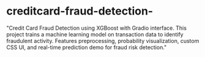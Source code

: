 # creditcard-fraud-detection-
"Credit Card Fraud Detection using XGBoost with Gradio interface. This project trains a machine learning model on transaction data to identify fraudulent activity. Features preprocessing, probability visualization, custom CSS UI, and real-time prediction demo for fraud risk detection."
